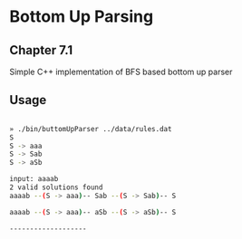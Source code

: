 # Bottom Up Parsing

## Chapter 7.1  

Simple C++ implementation of BFS based bottom up parser

## Usage

```bash

» ./bin/buttomUpParser ../data/rules.dat
S
S -> aaa
S -> Sab
S -> aSb

input: aaaab
2 valid solutions found
aaaab --(S -> aaa)-- Sab --(S -> Sab)-- S

aaaab --(S -> aaa)-- aSb --(S -> aSb)-- S

-------------------

```
